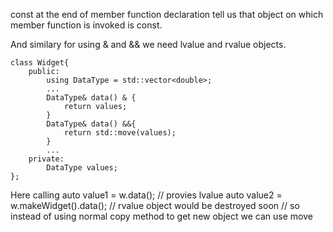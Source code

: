 const at the end of member function declaration tell us that
object on which member function is invoked is const.

And similary for using & and && we need lvalue and rvalue objects.

```
class Widget{
	public:
		using DataType = std::vector<double>;
		...
		DataType& data() & {
			return values;
		}
		DataType& data() &&{
			return std::move(values);
		}
		...
	private:
		DataType values;
};
```
Here calling 
auto value1 = w.data(); // provies lvalue 
auto value2 = w.makeWidget().data(); // rvalue object would be destroyed soon
// so instead of using normal copy method to get new object we can use move
